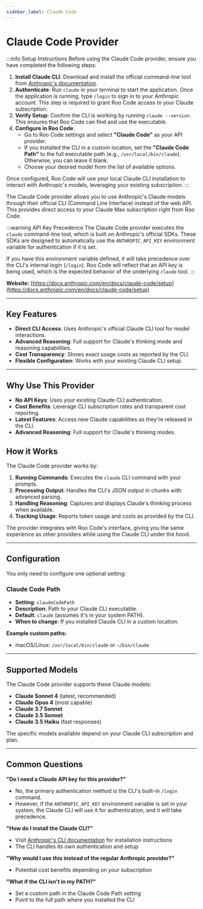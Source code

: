 ```yaml
---
sidebar_label: Claude Code
---
```


# Claude Code Provider

:::info Setup Instructions
Before using the Claude Code provider, ensure you have completed the following steps:

1.  **Install Claude CLI**: Download and install the official command-line tool from [Anthropic's documentation](https://docs.anthropic.com/en/docs/claude-code/setup).
2.  **Authenticate**: Run `claude` in your terminal to start the application. Once the application is running, type `/login` to sign in to your Anthropic account. This step is required to grant Roo Code access to your Claude subscription.
3.  **Verify Setup**: Confirm the CLI is working by running `claude --version`. This ensures that Roo Code can find and use the executable.
4.  **Configure in Roo Code**:
    *   Go to Roo Code settings and select **"Claude Code"** as your API provider.
    *   If you installed the CLI in a custom location, set the **"Claude Code Path"** to the full executable path (e.g., `/usr/local/bin/claude`). Otherwise, you can leave it blank.
    *   Choose your desired model from the list of available options.

Once configured, Roo Code will use your local Claude CLI installation to interact with Anthropic's models, leveraging your existing subscription.
:::

The Claude Code provider allows you to use Anthropic's Claude models through their official CLI (Command Line Interface) instead of the web API. This provides direct access to your Claude Max subscription right from Roo Code.

:::warning API Key Precedence
The Claude Code provider executes the `claude` command-line tool, which is built on Anthropic's official SDKs. These SDKs are designed to automatically use the `ANTHROPIC_API_KEY` environment variable for authentication if it is set.

If you have this environment variable defined, it will take precedence over the CLI's internal login (`/login`). Roo Code will reflect that an API key is being used, which is the expected behavior of the underlying `claude` tool.
:::

**Website:** [https://docs.anthropic.com/en/docs/claude-code/setup](https://docs.anthropic.com/en/docs/claude-code/setup)

---

## Key Features
- **Direct CLI Access**: Uses Anthropic's official Claude CLI tool for model interactions.
- **Advanced Reasoning**: Full support for Claude's thinking mode and reasoning capabilities.
- **Cost Transparency**: Shows exact usage costs as reported by the CLI.
- **Flexible Configuration**: Works with your existing Claude CLI setup.

---

## Why Use This Provider

- **No API Keys**: Uses your existing Claude CLI authentication.
- **Cost Benefits**: Leverage CLI subscription rates and transparent cost reporting.
- **Latest Features**: Access new Claude capabilities as they're released in the CLI.
- **Advanced Reasoning**: Full support for Claude's thinking modes.

## How it Works

The Claude Code provider works by:

1. **Running Commands**: Executes the `claude` CLI command with your prompts.
2. **Processing Output**: Handles the CLI's JSON output in chunks with advanced parsing.
3. **Handling Reasoning**: Captures and displays Claude's thinking process when available.
4. **Tracking Usage**: Reports token usage and costs as provided by the CLI.

The provider integrates with Roo Code's interface, giving you the same experience as other providers while using the Claude CLI under the hood.

---

## Configuration

You only need to configure one optional setting:

### **Claude Code Path**
- **Setting**: `claudeCodePath`
- **Description**: Path to your Claude CLI executable.
- **Default**: `claude` (assumes it's in your system PATH).
- **When to change**: If you installed Claude CLI in a custom location.

**Example custom paths:**
- macOS/Linux: `/usr/local/bin/claude` or `~/bin/claude`

---

## Supported Models

The Claude Code provider supports these Claude models:

- **Claude Sonnet 4** (latest, recommended)
- **Claude Opus 4** (most capable)
- **Claude 3.7 Sonnet**
- **Claude 3.5 Sonnet**
- **Claude 3.5 Haiku** (fast responses)

The specific models available depend on your Claude CLI subscription and plan.


---


## Common Questions

**"Do I need a Claude API key for this provider?"**
- No, the primary authentication method is the CLI's built-in `/login` command.
- However, if the `ANTHROPIC_API_KEY` environment variable is set in your system, the Claude CLI will use it for authentication, and it will take precedence.

**"How do I install the Claude CLI?"**
- Visit [Anthropic's CLI documentation](https://docs.anthropic.com/en/docs/claude-code/setup) for installation instructions
- The CLI handles its own authentication and setup

**"Why would I use this instead of the regular Anthropic provider?"**
- Potential cost benefits depending on your subscription

**"What if the CLI isn't in my PATH?"**
- Set a custom path in the Claude Code Path setting
- Point to the full path where you installed the CLI


